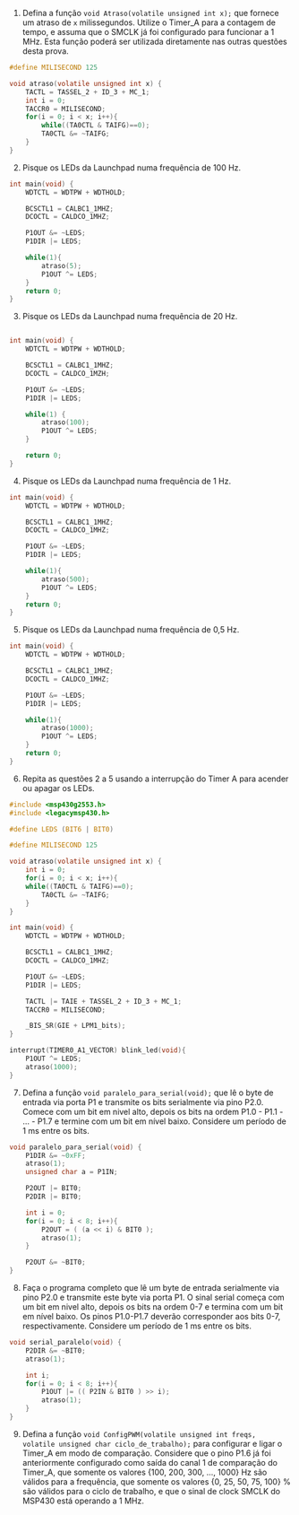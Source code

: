 1. Defina a função `void Atraso(volatile unsigned int x);` que fornece um atraso de `x` milissegundos. Utilize o Timer_A para a contagem de tempo, e assuma que o SMCLK já foi configurado para funcionar a 1 MHz. Esta função poderá ser utilizada diretamente nas outras questões desta prova.

```C
#define MILISECOND 125

void atraso(volatile unsigned int x) {
	TACTL = TASSEL_2 + ID_3 + MC_1;
	int i = 0;
	TACCR0 = MILISECOND;
	for(i = 0; i < x; i++){
		while((TA0CTL & TAIFG)==0);
		TA0CTL &= ~TAIFG;
	}
}
```

2. Pisque os LEDs da Launchpad numa frequência de 100 Hz.

```C
int main(void) {
	WDTCTL = WDTPW + WDTHOLD;

	BCSCTL1 = CALBC1_1MHZ;
	DCOCTL = CALDCO_1MHZ;

	P1OUT &= ~LEDS;
	P1DIR |= LEDS;

	while(1){
		atraso(5);
		P1OUT ^= LEDS;
	}
	return 0;
}
```

3. Pisque os LEDs da Launchpad numa frequência de 20 Hz.
```C

int main(void) {
	WDTCTL = WDTPW + WDTHOLD;

	BCSCTL1 = CALBC1_1MHZ;
	DCOCTL = CALDCO_1MZH;

	P1OUT &= ~LEDS;
	P1DIR |= LEDS;

	while(1) {
		atraso(100);
		P1OUT ^= LEDS;
	}

	return 0;
}
```

4. Pisque os LEDs da Launchpad numa frequência de 1 Hz.

```C
int main(void) {
	WDTCTL = WDTPW + WDTHOLD;

	BCSCTL1 = CALBC1_1MHZ;
	DCOCTL = CALDCO_1MHZ;

	P1OUT &= ~LEDS;
	P1DIR |= LEDS;

	while(1){
		atraso(500);
		P1OUT ^= LEDS;
	}
	return 0;
}
```

5. Pisque os LEDs da Launchpad numa frequência de 0,5 Hz.
```C
int main(void) {
	WDTCTL = WDTPW + WDTHOLD;

	BCSCTL1 = CALBC1_1MHZ;
	DCOCTL = CALDCO_1MHZ;

	P1OUT &= ~LEDS;
	P1DIR |= LEDS;

	while(1){
		atraso(1000);
		P1OUT ^= LEDS;
	}
	return 0;
}
```

6. Repita as questões 2 a 5 usando a interrupção do Timer A para acender ou apagar os LEDs.
```C
#include <msp430g2553.h>
#include <legacymsp430.h>

#define LEDS (BIT6 | BIT0)

#define MILISECOND 125

void atraso(volatile unsigned int x) {
	int i = 0;
	for(i = 0; i < x; i++){
	while((TA0CTL & TAIFG)==0);
		TA0CTL &= ~TAIFG;
	}
}

int main(void) {
	WDTCTL = WDTPW + WDTHOLD;

	BCSCTL1 = CALBC1_1MHZ;
	DCOCTL = CALDCO_1MHZ;

	P1OUT &= ~LEDS;
	P1DIR |= LEDS;

	TACTL |= TAIE + TASSEL_2 + ID_3 + MC_1;
	TACCR0 = MILISECOND;

	_BIS_SR(GIE + LPM1_bits);
}

interrupt(TIMER0_A1_VECTOR) blink_led(void){
	P1OUT ^= LEDS;
	atraso(1000);
}
```

7. Defina a função `void paralelo_para_serial(void);` que lê o byte de entrada via porta P1 e transmite os bits serialmente via pino P2.0. Comece com um bit em nivel alto, depois os bits na ordem P1.0 - P1.1 - … - P1.7 e termine com um bit em nível baixo. Considere um período de 1 ms entre os bits.

```C
void paralelo_para_serial(void) {
	P1DIR &= ~0xFF;
	atraso(1);
	unsigned char a = P1IN;

	P2OUT |= BIT0;
	P2DIR |= BIT0;

	int i = 0;
	for(i = 0; i < 8; i++){
		P2OUT = ( (a << i) & BIT0 );
		atraso(1);
	}

	P2OUT &= ~BIT0;
}
```

8. Faça o programa completo que lê um byte de entrada serialmente via pino P2.0 e transmite este byte via porta P1. O sinal serial começa com um bit em nivel alto, depois os bits na ordem 0-7 e termina com um bit em nível baixo. Os pinos P1.0-P1.7 deverão corresponder aos bits 0-7, respectivamente. Considere um período de 1 ms entre os bits.
```C
void serial_paralelo(void) {
	P2DIR &= ~BIT0;
	atraso(1);

	int i;
	for(i = 0; i < 8; i++){
		P1OUT |= (( P2IN & BIT0 ) >> i);
		atraso(1);
	}
}
```


9. Defina a função `void ConfigPWM(volatile unsigned int freqs, volatile unsigned char ciclo_de_trabalho);` para configurar e ligar o Timer_A em modo de comparação. Considere que o pino P1.6 já foi anteriormente configurado como saída do canal 1 de comparação do Timer_A, que somente os valores {100, 200, 300, …, 1000} Hz são válidos para a frequência, que somente os valores {0, 25, 50, 75, 100} % são válidos para o ciclo de trabalho, e que o sinal de clock SMCLK do MSP430 está operando a 1 MHz.
